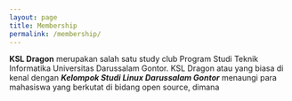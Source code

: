 ```yaml
---
layout: page
title: Membership
permalink: /membership/
---
```


**KSL Dragon** merupakan salah satu study club Program Studi Teknik Informatika Universitas Darussalam Gontor. KSL Dragon atau yang biasa di kenal dengan ***Kelompok Studi Linux Darussalam Gontor*** menaungi para mahasiswa yang berkutat di bidang open source, dimana 